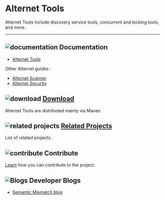 # Alternet Tools

Alternet Tools include discovery service tools, concurrent and locking tools, and more.

---

## ![documentation](../images/docs.png) Documentation

* [Alternet Tools](tools.html)

Other Alternet guides :

* [Alternet Scanner](../scanner/scanner.html)
* [Alternet Security](../security/security.html)

## ![download](../images/download.png) [Download](../download.html)

Alternet Tools are distributed mainly via Maven.

## ![related projects](../images/connect.png) [Related Projects](../related.html)

List of related projects.

## ![contribute](../images/settings.png) Contribute

[Learn](../contribute.html) how you can contribute to the project.

## ![Blogs](../images/blog2.png) Developer Blogs

* [Semantic Mismatch blog](http://semantic-mismatch.blogspot.fr/)

